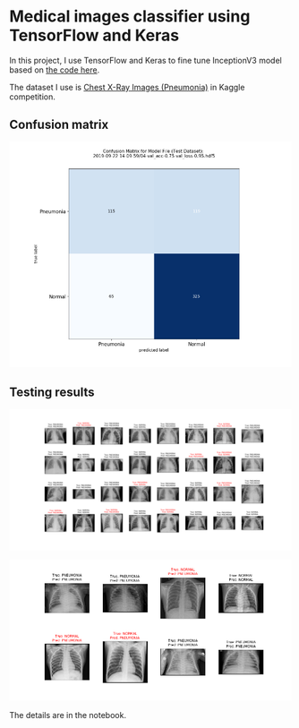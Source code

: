 # Medical images classifier using TensorFlow and Keras

In this project, I use TensorFlow and Keras to fine tune InceptionV3 model based on [the code here](https://github.com/anjanatiha/Pneumonia-Detection-from-Chest-X-Ray-Images-with-Deep-Learning/blob/master/code/Detection%20of%20Pneumonia%20from%20Chest%20X-Ray%20Images%201.0.0.3.ipynb).

The dataset I use is [Chest X-Ray Images (Pneumonia)](https://www.kaggle.com/paultimothymooney/chest-xray-pneumonia) in Kaggle competition.


## Confusion matrix

![](./img/CM.png)


## Testing results


![](./img/result.png)

![](./img/sample.png)

The details are in the notebook.
